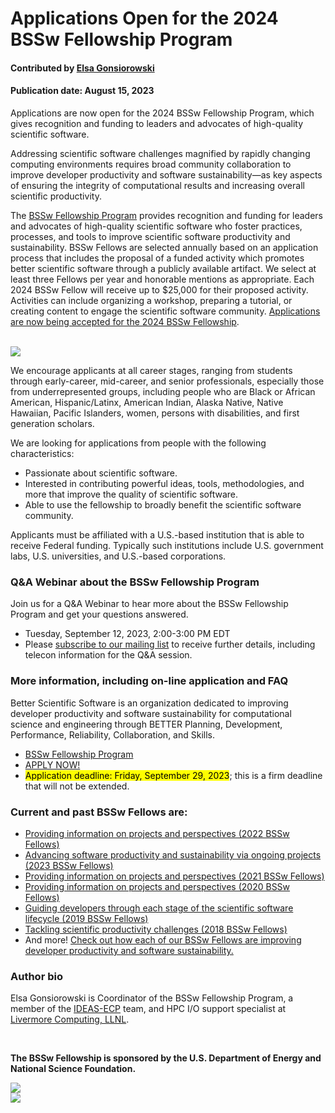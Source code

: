 # Applications Open for the 2024 BSSw Fellowship Program

#### Contributed by [Elsa Gonsiorowski](https://github.com/gonsie "Elsa Gonsiorowski's GitHub Profile")

#### Publication date: August 15, 2023

Applications are now open for the 2024 BSSw Fellowship Program, which gives recognition and funding to leaders and advocates of high-quality scientific software.

Addressing scientific software challenges magnified by rapidly changing computing environments requires broad community collaboration to improve developer productivity and software sustainability—as key aspects of ensuring the integrity of computational results and increasing overall scientific productivity.

The [BSSw Fellowship Program](https://bssw.io/fellowship) provides recognition and funding for leaders and advocates of high-quality scientific software who foster practices, processes, and tools to improve scientific software productivity and sustainability.
BSSw Fellows are selected annually based on an application process that includes the proposal of a funded activity which promotes better scientific software through a publicly available artifact.
We select at least three Fellows per year and honorable mentions as appropriate.
Each 2024 BSSw Fellow will receive up to $25,000 for their proposed activity.
Activities can include organizing a workshop, preparing a tutorial, or creating content to engage the scientific software community.
[Applications are now being accepted for the 2024 BSSw Fellowship](https://bssw.io/pages/apply-for-the-bssw-fellowship-program).

<br>

<img src='../../images/Blog_2308_Fellows.png'/>

<br>


We encourage applicants at all career stages, ranging from students through early-career, mid-career, and senior professionals, especially those from underrepresented groups, including people who are Black or African American, Hispanic/Latinx, American Indian, Alaska Native, Native Hawaiian, Pacific Islanders, women, persons with disabilities, and first generation scholars.
<!-- We encourage diverse applicants at all career stages—ranging from students through early-career, mid-career, and senior professionals—from throughout the computational science and enginnering (CSE) and software communities.  -->
We are looking for applications from people with the following characteristics:

* Passionate about scientific software.
* Interested in contributing powerful ideas, tools, methodologies, and more that improve the quality of scientific software.
* Able to use the fellowship to broadly benefit the scientific software community.

Applicants must be affiliated with a U.S.-based institution that is able to receive Federal funding.  Typically such institutions include U.S. government labs, U.S. universities, and U.S.-based corporations.

### Q&A Webinar about the BSSw Fellowship Program

Join us for a Q&A Webinar to hear more about the BSSw Fellowship Program and get your questions answered.
- Tuesday, September 12, 2023, 2:00-3:00 PM EDT
- Please [subscribe to our mailing list](https://bssw.io/pages/receive-our-email-digest) to receive further details, including telecon information for the Q&A session.

### More information, including on-line application and FAQ

Better Scientific Software is an organization dedicated to improving developer productivity and software sustainability for computational science and engineering through BETTER Planning, Development, Performance, Reliability, Collaboration, and Skills.

- [BSSw Fellowship Program](https://bssw.io/fellowship)
- [APPLY NOW!](https://bssw.io/pages/apply-for-the-bssw-fellowship-program)
- <mark>Application deadline: Friday, September 29, 2023</mark>; this is a firm deadline that will not be extended.

### Current and past BSSw Fellows are:

- [Providing information on projects and perspectives (2022 BSSw Fellows)](https://bssw.io/blog_posts/2022-bssw-fellows-projects-and-perspectives)
- [Advancing software productivity and sustainability via ongoing projects (2023 BSSw Fellows)](https://bssw.io/blog_posts/introducing-the-2023-bssw-fellows)
- [Providing information on projects and perspectives (2021 BSSw Fellows)](https://bssw.io/blog_posts/2021-bssw-fellows-projects-and-perspectives)
- [Providing information on projects and perspectives (2020 BSSw Fellows)](https://bssw.io/blog_posts/2020-bssw-fellows-projects-and-perspectives)
- [Guiding developers through each stage of the scientific software lifecycle (2019 BSSw Fellows)](https://bssw.io/blog_posts/2019-bssw-fellows-guide-developers-through-each-stage-of-the-scientific-software-lifecycle)
- [Tackling scientific productivity challenges (2018 BSSw Fellows)](https://bssw.io/blog_posts/2018-bssw-fellows-tackle-scientific-productivity-challenges)
- And more!  [Check out how each of our BSSw Fellows are improving developer productivity and software sustainability.](https://bssw.io/pages/meet-our-fellows)

### Author bio
Elsa Gonsiorowski is Coordinator of the BSSw Fellowship Program, a member of the [IDEAS-ECP](https://ideas-productivity.org/activities/ideas-ecp) team, and HPC I/O support specialist at [Livermore Computing, LLNL](https://hpc.llnl.gov/about-us).

<br> 

**The BSSw Fellowship is sponsored by the U.S. Department of Energy and National Science Foundation.**

<div class='fellow'>
<div class='img_div'>
  <img src='../../images/Logo_DOE_Unofficial_Sm.png' class='logo' />
</div>

<div class='img_div'>
  <img src='../../images/Logo_NSF_4ColorB_Sm.png' class='logo' />
</div>
</div>

<!---
Publish: yes
Track: bssw fellowship
Pinned: no
Topics: Funding sources and programs, projects and organizations
RSS update: 2023-08-15
OpenGraph image: Blog_2308_Fellows.png
--->
